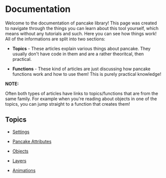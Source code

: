 # Documentation

Welcome to the documentation of pancake library! This page was created to navigate through the things you can learn about this tool yourself, which means without any tutorials and such. Here you can see how things work! All of the informations are split into two sections:

* **Topics** - These articles explain various things about pancake. They usually don't have code in them and are a rather theoritcal, then practical.

 * **Functions** - These kind of articles are just discussing how pancake functions work and how to use them! This is purely practical knowledge!


**NOTE:**

Often both types of articles have links to topics/functions that are from the same family. For example when you're reading about objects in one of the topics, you can jump straight to a function that creates them!

## Topics

* [Settings](http://mightypancake.games/#/documentation/topics/settings)

* [Pancake Attributes](http://mightypancake.games/#/documentation/topics/pancake_attributes)

* [Objects](http://mightypancake.games/documentation/#/topics/objects)

* [Layers](http://mightypancake.games/documentation/#/topics/layers)

* [Animations](http://mightypancake.games/documentation/#/topics/animations)
